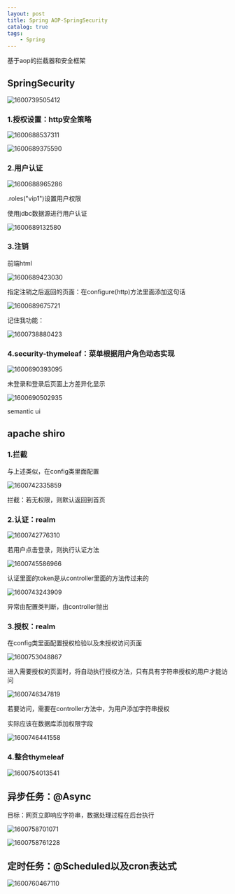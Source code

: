 ```yaml
---
layout: post
title: Spring AOP-SpringSecurity
catalog: true
tags:
    - Spring
---
```

基于aop的拦截器和安全框架

## SpringSecurity

![1600739505412](https://gitee.com/chrisxyq/picgo/raw/master/img/1600739505412.png)

### 1.授权设置：http安全策略

![1600688537311](https://gitee.com/chrisxyq/picgo/raw/master/img/1600688537311.png)

![1600689375590](https://gitee.com/chrisxyq/picgo/raw/master/img/1600689375590.png)

### 2.用户认证

![1600688965286](https://gitee.com/chrisxyq/picgo/raw/master/img/1600688965286.png)

.roles("vip1")设置用户权限

使用jdbc数据源进行用户认证

![1600689132580](https://gitee.com/chrisxyq/picgo/raw/master/img/1600689132580.png)

### 3.注销

前端html

![1600689423030](https://gitee.com/chrisxyq/picgo/raw/master/img/1600689423030.png)

指定注销之后返回的页面：在configure(http)方法里面添加这句话

![1600689675721](https://gitee.com/chrisxyq/picgo/raw/master/img/1600689675721.png)

记住我功能：

![1600738880423](https://gitee.com/chrisxyq/picgo/raw/master/img/1600738880423.png)

### 4.security-thymeleaf：菜单根据用户角色动态实现

![1600690393095](https://gitee.com/chrisxyq/picgo/raw/master/img/1600690393095.png)

未登录和登录后页面上方差异化显示

![1600690502935](https://gitee.com/chrisxyq/picgo/raw/master/img/1600690502935.png)

semantic ui

## apache shiro

### 1.拦截

与上述类似，在config类里面配置

![1600742335859](https://gitee.com/chrisxyq/picgo/raw/master/img/1600742335859.png)

拦截：若无权限，则默认返回到首页

### 2.认证：realm

![1600742776310](https://gitee.com/chrisxyq/picgo/raw/master/img/1600742776310.png)

若用户点击登录，则执行认证方法

![1600745586966](https://gitee.com/chrisxyq/picgo/raw/master/img/1600745586966.png)

认证里面的token是从controller里面的方法传过来的

![1600743243909](https://gitee.com/chrisxyq/picgo/raw/master/img/1600743243909.png)

异常由配置类判断，由controller抛出

### 3.授权：realm

在config类里面配置授权检验以及未授权访问页面

![1600753048867](https://gitee.com/chrisxyq/picgo/raw/master/img/1600753048867.png)

进入需要授权的页面时，将自动执行授权方法，只有具有字符串授权的用户才能访问

![1600746347819](https://gitee.com/chrisxyq/picgo/raw/master/img/1600746347819.png)

若要访问，需要在controller方法中，为用户添加字符串授权

实际应该在数据库添加权限字段

![1600746441558](https://gitee.com/chrisxyq/picgo/raw/master/img/1600746441558.png)

### 4.整合thymeleaf

![1600754013541](https://gitee.com/chrisxyq/picgo/raw/master/img/1600754013541.png)

## 异步任务：@Async

目标：网页立即响应字符串，数据处理过程在后台执行

![1600758701071](https://gitee.com/chrisxyq/picgo/raw/master/img/1600758701071.png)

![1600758761228](https://gitee.com/chrisxyq/picgo/raw/master/img/1600758761228.png)

## 定时任务：@Scheduled以及cron表达式

![1600760467110](https://gitee.com/chrisxyq/picgo/raw/master/img/1600760467110.png)